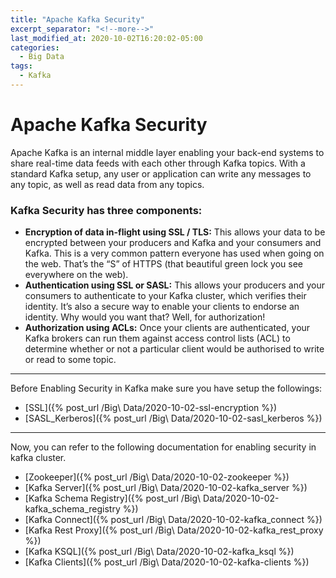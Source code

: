 ```yaml
---
title: "Apache Kafka Security"
excerpt_separator: "<!--more-->"
last_modified_at: 2020-10-02T16:20:02-05:00
categories:
  - Big Data
tags:
  - Kafka
---
```


# Apache Kafka Security

Apache Kafka is an internal middle layer enabling your back-end systems to share real-time data feeds with each other through Kafka topics. With a standard 
Kafka setup, any user or application can write any messages to any topic, as well as read data from any topics.

### Kafka Security has three components:

- **Encryption of data in-flight using SSL / TLS:** This allows your data to be encrypted between your producers and Kafka and your consumers and Kafka. This is 
a very common pattern everyone has used when going on the web. That’s the “S” of HTTPS (that beautiful green lock you see everywhere on the web).
- **Authentication using SSL or SASL:** This allows your producers and your consumers to authenticate to your Kafka cluster, which verifies their identity. 
It’s also a secure way to enable your clients to endorse an identity. Why would you want that? Well, for authorization!
- **Authorization using ACLs:** Once your clients are authenticated, your Kafka brokers can run them against access control lists (ACL) to determine whether or 
not a particular client would be authorised to write or read to some topic.

---

Before Enabling Security in Kafka make sure you have setup the followings:

* [SSL]({% post_url /Big\ Data/2020-10-02-ssl-encryption %})
* [SASL_Kerberos]({% post_url /Big\ Data/2020-10-02-sasl_kerberos %})

---

Now, you can refer to the following documentation for enabling security in kafka cluster.

* [Zookeeper]({% post_url /Big\ Data/2020-10-02-zookeeper %})
* [Kafka Server]({% post_url /Big\ Data/2020-10-02-kafka_server %})
* [Kafka Schema Registry]({% post_url /Big\ Data/2020-10-02-kafka_schema_registry %})
* [Kafka Connect]({% post_url /Big\ Data/2020-10-02-kafka_connect %})
* [Kafka Rest Proxy]({% post_url /Big\ Data/2020-10-02-kafka_rest_proxy %})
* [Kafka KSQL]({% post_url /Big\ Data/2020-10-02-kafka_ksql %})
* [Kafka Clients]({% post_url /Big\ Data/2020-10-02-kafka-clients %})
